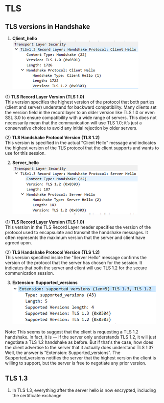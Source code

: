 # TLS
## TLS versions in Handshake
1. **Client_hello** \
  ![Client Hello](./images/tls_version_client_hello.png)
  
  (1) **TLS Record Layer Version (TLS 1.0)** \
This version specifies the highest version of the protocol that both parties (client and server) understand for backward compatibility. Many clients set the version field in the record layer to an older version like TLS 1.0 or even SSL 3.0 to ensure compatibility with a wide range of servers. This does not necessarily mean that the communication will use TLS 1.0; it’s just a conservative choice to avoid any initial rejection by older servers.

  (2) **TLS Handshake Protocol Version (TLS 1.2)** \
This version is specified in the actual "Client Hello" message and indicates the highest version of the TLS protocol that the client supports and wants to use for this session.
	
2. **Server_hello** \
 ![Server Hello](./images/tls_version_server_hello.png)

(1) **TLS Record Layer Version (TLS 1.0)** \
This version in the TLS Record Layer header specifies the version of the protocol used to encapsulate and transmit the handshake messages. It often represents the maximum version that the server and client have agreed upon.

(2) **TLS Handshake Protocol Version (TLS 1.2)** \
This version specified inside the "Server Hello" message confirms the version of the protocol that the server has chosen for the session. It indicates that both the server and client will use TLS 1.2 for the secure communication session.

3. **Extension: Supported_versions** \
 ![Supported_versions](./images/tls_version_supported_versions.png)

Note: 
This seems to suggest that the client is requesting a TLS 1.2 handshake. In fact, it is — If the server only understands TLS 1.2, it will just negotiate a TLS 1.2 handshake as before. 
But if that's the case, how does the client advertise to the server that it actually does understand TLS 1.3? Well, the answer is "Extension: Supported_versions".  The Supported_versions notifies the server that the highest version the client is willing to support, but the server is free to negotiate any prior version.

## TLS 1.3 ##
1. In TLS 1.3, everything after the server hello is now encrypted, including the certificate exchange
